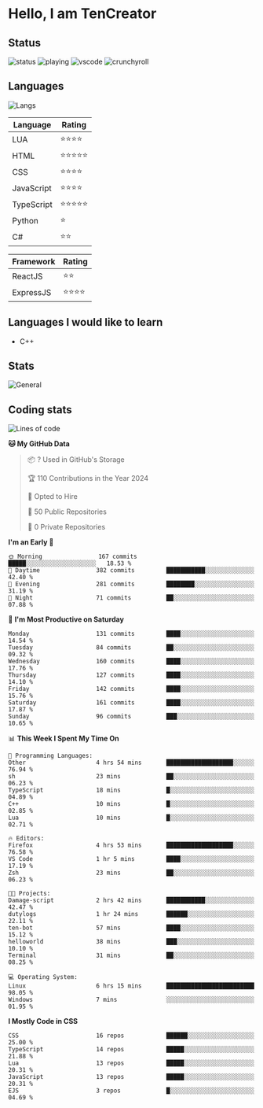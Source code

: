 # Hello, I am TenCreator

## Status
![status](https://api.statusbadges.me/badge/status/518334475038359555?simple=true&style=for-the-badge)
![playing](https://api.statusbadges.me/badge/playing/518334475038359555?style=for-the-badge)
![vscode](https://api.statusbadges.me/badge/vscode/518334475038359555?style=for-the-badge)
![crunchyroll](https://api.statusbadges.me/badge/crunchyroll/518334475038359555?style=for-the-badge)

## Languages
![Langs](https://github-readme-stats.vercel.app/api/top-langs/?username=tencreator&layout=compact&theme=radical)


|Language|Rating|
|--------|------|
|LUA|⭐️⭐️⭐️⭐️|
|HTML|⭐️⭐️⭐️⭐️⭐️|
|CSS|⭐️⭐️⭐️⭐️|
|JavaScript|⭐️⭐️⭐️⭐️|
|TypeScript|⭐️⭐️⭐️⭐️⭐️|
|Python|⭐️|
|C#|⭐️⭐️ |

|Framework|Rating|
|--------|------|
|ReactJS|⭐️⭐️|
|ExpressJS|⭐️⭐️⭐️⭐️|

## Languages I would like to learn
- C++

## Stats
![General](https://github-readme-stats.vercel.app/api?username=tencreator&show_icons=true&theme=radical)

## Coding stats
<!--START_SECTION:waka-->
![Lines of code](https://img.shields.io/badge/From%20Hello%20World%20I%27ve%20Written-481.5%20thousand%20lines%20of%20code-blue)

**🐱 My GitHub Data** 

> 📦 ? Used in GitHub's Storage 
 > 
> 🏆 110 Contributions in the Year 2024
 > 
> 💼 Opted to Hire
 > 
> 📜 50 Public Repositories 
 > 
> 🔑 0 Private Repositories 
 > 
**I'm an Early 🐤** 

```text
🌞 Morning                167 commits         █████░░░░░░░░░░░░░░░░░░░░   18.53 % 
🌆 Daytime                382 commits         ███████████░░░░░░░░░░░░░░   42.40 % 
🌃 Evening                281 commits         ████████░░░░░░░░░░░░░░░░░   31.19 % 
🌙 Night                  71 commits          ██░░░░░░░░░░░░░░░░░░░░░░░   07.88 % 
```
📅 **I'm Most Productive on Saturday** 

```text
Monday                   131 commits         ████░░░░░░░░░░░░░░░░░░░░░   14.54 % 
Tuesday                  84 commits          ██░░░░░░░░░░░░░░░░░░░░░░░   09.32 % 
Wednesday                160 commits         ████░░░░░░░░░░░░░░░░░░░░░   17.76 % 
Thursday                 127 commits         ████░░░░░░░░░░░░░░░░░░░░░   14.10 % 
Friday                   142 commits         ████░░░░░░░░░░░░░░░░░░░░░   15.76 % 
Saturday                 161 commits         ████░░░░░░░░░░░░░░░░░░░░░   17.87 % 
Sunday                   96 commits          ███░░░░░░░░░░░░░░░░░░░░░░   10.65 % 
```


📊 **This Week I Spent My Time On** 

```text
💬 Programming Languages: 
Other                    4 hrs 54 mins       ███████████████████░░░░░░   76.94 % 
sh                       23 mins             ██░░░░░░░░░░░░░░░░░░░░░░░   06.23 % 
TypeScript               18 mins             █░░░░░░░░░░░░░░░░░░░░░░░░   04.89 % 
C++                      10 mins             █░░░░░░░░░░░░░░░░░░░░░░░░   02.85 % 
Lua                      10 mins             █░░░░░░░░░░░░░░░░░░░░░░░░   02.71 % 

🔥 Editors: 
Firefox                  4 hrs 53 mins       ███████████████████░░░░░░   76.58 % 
VS Code                  1 hr 5 mins         ████░░░░░░░░░░░░░░░░░░░░░   17.19 % 
Zsh                      23 mins             ██░░░░░░░░░░░░░░░░░░░░░░░   06.23 % 

🐱‍💻 Projects: 
Damage-script            2 hrs 42 mins       ███████████░░░░░░░░░░░░░░   42.47 % 
dutylogs                 1 hr 24 mins        ██████░░░░░░░░░░░░░░░░░░░   22.11 % 
ten-bot                  57 mins             ████░░░░░░░░░░░░░░░░░░░░░   15.12 % 
helloworld               38 mins             ███░░░░░░░░░░░░░░░░░░░░░░   10.10 % 
Terminal                 31 mins             ██░░░░░░░░░░░░░░░░░░░░░░░   08.25 % 

💻 Operating System: 
Linux                    6 hrs 15 mins       █████████████████████████   98.05 % 
Windows                  7 mins              ░░░░░░░░░░░░░░░░░░░░░░░░░   01.95 % 
```

**I Mostly Code in CSS** 

```text
CSS                      16 repos            ██████░░░░░░░░░░░░░░░░░░░   25.00 % 
TypeScript               14 repos            █████░░░░░░░░░░░░░░░░░░░░   21.88 % 
Lua                      13 repos            █████░░░░░░░░░░░░░░░░░░░░   20.31 % 
JavaScript               13 repos            █████░░░░░░░░░░░░░░░░░░░░   20.31 % 
EJS                      3 repos             █░░░░░░░░░░░░░░░░░░░░░░░░   04.69 % 
```




<!--END_SECTION:waka-->
